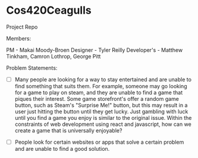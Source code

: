# Cos420Ceagulls
Project Repo

Members:

PM - Makai Moody-Broen    Designer - Tyler Reilly    Developer's - Matthew Tinkham, Camron Lothrop, George Pitt


Problem Statements:
- [ ] Many people are looking for a way to stay entertained and are unable to find something that suits them. For example, someone may go looking for a game to play on steam, and they are unable to find a game that piques their interest. Some game storefront's offer a random game button, such as Steam's "Surprise Me!" button, but this may result in a user just hitting the button until they get lucky. Just gambling with luck until you find a game you enjoy is similar to the original issue. Within the constraints of web development using react and javascript, how can we create a game that is universally enjoyable?


- [ ] People look for certain websites or apps that solve a certain problem and are unable to find a good solution.
